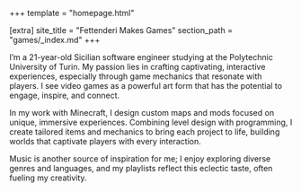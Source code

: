 +++
template = "homepage.html"

[extra]
site_title = "Fettenderi Makes Games"
section_path = "games/_index.md"
+++

I’m a 21-year-old Sicilian software engineer studying at the Polytechnic University of Turin. My passion lies in crafting captivating, interactive experiences, especially through game mechanics that resonate with players. I see video games as a powerful art form that has the potential to engage, inspire, and connect.

In my work with Minecraft, I design custom maps and mods focused on unique, immersive experiences. Combining level design with programming, I create tailored items and mechanics to bring each project to life, building worlds that captivate players with every interaction.

Music is another source of inspiration for me; I enjoy exploring diverse genres and languages, and my playlists reflect this eclectic taste, often fueling my creativity.

<!-- discipline??

Marco Maanganaro, 21 sicilian, polytecnico di torino softwere eng

dream of making enganing mechanics that people love, videogames as powerful art form

make minecraft mods adding crazy items, making mesmerizing maps that player love seeing 

passione per la music, diverse music genres and languages, plaaylist that reflects tastes, iframe più piccolo 


# Robe da cambiare

protfolio documento professionale!

chiarificare cosaa faaccio con le mod magari metterlo più in basso per non distrarre
rendere meno intralciante sezione music

più gif nei progetti -> mostrare di più punch line e time tangled
dire di cosa tratta ogni progetto, non laa descrizione di itch -->